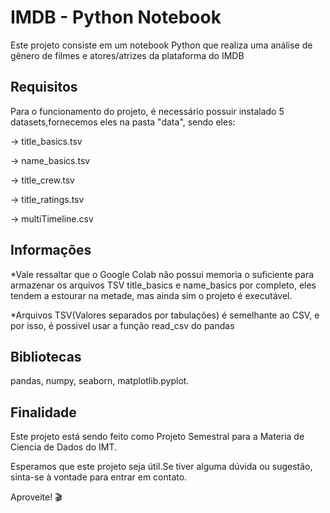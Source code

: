 # IMDB - Python Notebook
Este projeto consiste em um notebook Python que realiza uma análise de gênero de filmes e atores/atrizes da plataforma do IMDB

## Requisitos
Para o funcionamento do projeto, é necessário possuir instalado 5 datasets,fornecemos eles na pasta "data", sendo eles:

  -> title_basics.tsv
  
  -> name_basics.tsv
  
  -> title_crew.tsv
  
  -> title_ratings.tsv
  
  -> multiTimeline.csv

## Informações
*Vale ressaltar que o Google Colab não possui memoria o suficiente para armazenar os arquivos TSV title_basics e name_basics por completo, eles tendem a estourar na metade, mas ainda sim o projeto é executável.

*Arquivos TSV(Valores separados por tabulações) é semelhante ao CSV, e por isso, é possivel usar a função read_csv do pandas

## Bibliotecas
pandas, numpy, seaborn, matplotlib.pyplot.

## Finalidade
Este projeto está sendo feito como Projeto Semestral para a Materia de Ciencia de Dados do IMT.

Esperamos que este projeto seja útil.Se tiver alguma dúvida ou sugestão, sinta-se à vontade para entrar em contato.

Aproveite! 🎬

